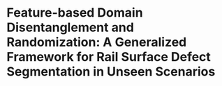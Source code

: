 # Feature-based Domain Disentanglement and Randomization: A Generalized Framework for Rail Surface Defect Segmentation in Unseen Scenarios

